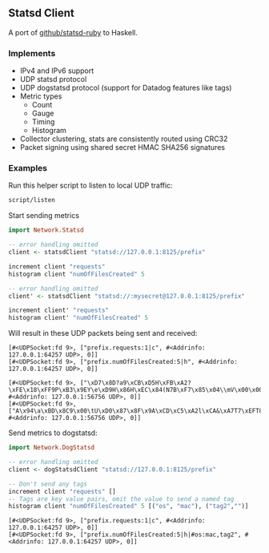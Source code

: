 ## Statsd Client

A port of [github/statsd-ruby](http://github.com/github/statsd-ruby) to Haskell.

### Implements

- IPv4 and IPv6 support
- UDP statsd protocol
- UDP dogstatsd protocol (support for Datadog features like tags)
- Metric types
  - Count
  - Gauge
  - Timing
  - Histogram
- Collector clustering, stats are consistently routed using CRC32
- Packet signing using shared secret HMAC SHA256 signatures

### Examples

Run this helper script to listen to local UDP traffic:

``` sh
script/listen
```

Start sending metrics

``` haskell
import Network.Statsd

-- error handling omitted
client <- statsdClient "statsd://127.0.0.1:8125/prefix"

increment client "requests"
histogram client "numOfFilesCreated" 5

-- error handling omitted
client' <- statsdClient "statsd://:mysecret@127.0.0.1:8125/prefix"

increment client' "requests"
histogram client' "numOfFilesCreated" 5
```

Will result in these UDP packets being sent and received:

```
[#<UDPSocket:fd 9>, ["prefix.requests:1|c", #<Addrinfo: 127.0.0.1:64257 UDP>, 0]]
[#<UDPSocket:fd 9>, ["prefix.numOfFilesCreated:5|h", #<Addrinfo: 127.0.0.1:64257 UDP>, 0]]

[#<UDPSocket:fd 9>, ["\xD7\x8D?a9\xCB\xD5H\xFB\xA2?\xFE\x18\xFF9P\xB3\x9EY\e\xD9H\x86H\xEC\x84(N7B\xF7\x85\x04\\mV\x00\x00\x00\x00\x17\xFEq\x90prefix.requests:1|c", #<Addrinfo: 127.0.0.1:56756 UDP>, 0]]
[#<UDPSocket:fd 9>, ["A\x94\a\xBD\x8C9\x00\tU\xD0\x87\x8F\x9A\xCD\xC5\xA2l\xCA&\xA7T7\xEFT8\x9F\\b\xF7\xEB\x10\xD2\x06\\mV\x00\x00\x00\x00j\x86\xCD\xCBprefix.numOfFilesCreated:5|h", #<Addrinfo: 127.0.0.1:56756 UDP>, 0]]
```

 Send metrics to dogstatsd:

 ``` haskell
import Network.DogStatsd

-- error handling omitted
client <- dogStatsdClient "statsd://127.0.0.1:8125/prefix"

-- Don't send any tags
increment client "requests" []
-- Tags are key value pairs, omit the value to send a named tag
histogram client "numOfFilesCreated" 5 [("os", "mac"), ("tag2","")]
```

```
[#<UDPSocket:fd 9>, ["prefix.requests:1|c", #<Addrinfo: 127.0.0.1:64257 UDP>, 0]]
[#<UDPSocket:fd 9>, ["prefix.numOfFilesCreated:5|h|#os:mac,tag2", #<Addrinfo: 127.0.0.1:64257 UDP>, 0]]
```

